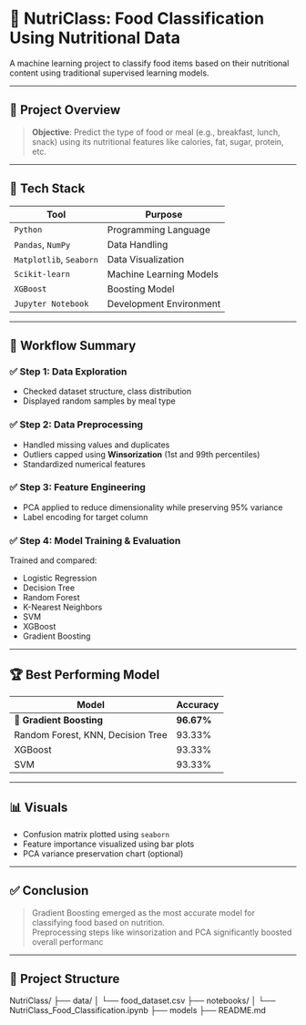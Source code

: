 # 🥗 NutriClass: Food Classification Using Nutritional Data

A machine learning project to classify food items based on their nutritional content using traditional supervised learning models.

---

## 📌 Project Overview

> **Objective**: Predict the type of food or meal (e.g., breakfast, lunch, snack) using its nutritional features like calories, fat, sugar, protein, etc.

---

## 🧰 Tech Stack

| Tool | Purpose |
|------|---------|
| `Python` | Programming Language |
| `Pandas`, `NumPy` | Data Handling |
| `Matplotlib`, `Seaborn` | Data Visualization |
| `Scikit-learn` | Machine Learning Models |
| `XGBoost` | Boosting Model |
| `Jupyter Notebook` | Development Environment |

---

## 🔄 Workflow Summary

### ✅ Step 1: Data Exploration
- Checked dataset structure, class distribution
- Displayed random samples by meal type

### ✅ Step 2: Data Preprocessing
- Handled missing values and duplicates
- Outliers capped using **Winsorization** (1st and 99th percentiles)
- Standardized numerical features

### ✅ Step 3: Feature Engineering
- PCA applied to reduce dimensionality while preserving 95% variance
- Label encoding for target column

### ✅ Step 4: Model Training & Evaluation
Trained and compared:
- Logistic Regression  
- Decision Tree  
- Random Forest  
- K-Nearest Neighbors  
- SVM  
- XGBoost  
- Gradient Boosting

---

## 🏆 Best Performing Model

| Model | Accuracy |
|-------|----------|
| 🌟 **Gradient Boosting** | **96.67%** |
| Random Forest, KNN, Decision Tree | 93.33% |
| XGBoost | 93.33% |
| SVM | 93.33% |

---

## 📊 Visuals

- Confusion matrix plotted using `seaborn`
- Feature importance visualized using bar plots
- PCA variance preservation chart (optional)

---

## ✅ Conclusion

> Gradient Boosting emerged as the most accurate model for classifying food based on nutrition.  
> Preprocessing steps like winsorization and PCA significantly boosted overall performanc

---

## 📁 Project Structure
NutriClass/
├── data/
│ └── food_dataset.csv
├── notebooks/
│ └── NutriClass_Food_Classification.ipynb
├── models
├── README.md


